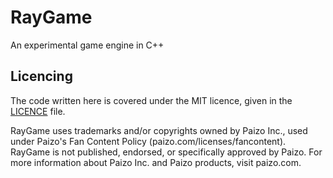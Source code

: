 # RayGame

An experimental game engine in C++

## Licencing

The code written here is covered under the MIT licence, given in the [LICENCE](LICENCE) file.

RayGame uses trademarks and/or copyrights owned by Paizo Inc.,
used under Paizo's Fan Content Policy (paizo.com/licenses/fancontent).
RayGame is not published, endorsed, or specifically approved by Paizo.
For more information about Paizo Inc. and Paizo products, visit paizo.com.
